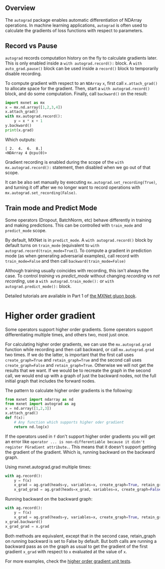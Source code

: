 
## Overview

The `autograd` package enables automatic
differentiation of NDArray operations.
In machine learning applications,
`autograd` is often used to calculate the gradients
of loss functions with respect to parameters.


## Record vs Pause

`autograd` records computation history on the fly to calculate gradients later.
This is only enabled inside a `with autograd.record():` block.
A `with auto_grad.pause()` block can be used inside a `record()` block
to temporarily disable recording.

To compute gradient with respect to an `NDArray` `x`, first call `x.attach_grad()`
to allocate space for the gradient. Then, start a `with autograd.record()` block,
and do some computation. Finally, call `backward()` on the result:

```python
import mxnet as mx
x = mx.nd.array([1,2,3,4])
x.attach_grad()
with mx.autograd.record():
    y = x * x + 1
y.backward()
print(x.grad)
```

Which outputs:

```
[ 2.  4.  6.  8.]
<NDArray 4 @cpu(0)>
```

Gradient recording is enabled during the scope of the `with mx.autograd.record():` statement, then
disabled when we go out of that scope.

It can be also set manually by executing `mx.autograd.set_recording(True)`, and turning it off after
we no longer want to record operations with `mx.autograd.set_recording(False)`.


## Train mode and Predict Mode

Some operators (Dropout, BatchNorm, etc) behave differently in
training and making predictions.
This can be controlled with `train_mode` and `predict_mode` scope.

By default, MXNet is in `predict_mode`.
A `with autograd.record()` block by default turns on `train_mode`
(equivalent to ``with autograd.record(train_mode=True)``).
To compute a gradient in prediction mode (as when generating adversarial examples),
call record with `train_mode=False` and then call `backward(train_mode=False)`

Although training usually coincides with recording,
this isn't always the case.
To control *training* vs *predict_mode* without changing
*recording* vs *not recording*,
use a `with autograd.train_mode():`
or `with autograd.predict_mode():` block.

Detailed tutorials are available in Part 1 of
[the MXNet gluon book](http://gluon.mxnet.io/).


# Higher order gradient

Some operators support higher order gradients. Some operators support differentiating multiple
times, and others two, most just once.

For calculating higher order gradients, we can use the `mx.autograd.grad` function while recording
and then call backward, or call `mx.autograd.grad` two times. If we do the latter, is important that
the first call uses `create_graph=True` and `retain_graph=True` and the second call uses
`create_graph=False` and `retain_graph=True`. Otherwise we will not get the results that we want. If
we would be to recreate the graph in the second call, we would end up with a graph of just the
backward nodes, not the full initial graph that includes the forward nodes.

The pattern to calculate higher order gradients is the following:

```python
from mxnet import ndarray as nd
from mxnet import autograd as ag
x = nd.array([1,2,3])
x.attach_grad()
def f(x):
    # Any function which supports higher oder gradient
    return nd.log(x)
```

If the operators used in `f` don't support higher order gradients you will get an error like
`operator ... is non-differentiable because it didn't register FGradient attribute.`. This means
that it doesn't support getting the gradient of the gradient. Which is, running backward on
the backward graph.

Using mxnet.autograd.grad multiple times:

```python
with ag.record():
    y = f(x)
    x_grad = ag.grad(heads=y, variables=x, create_graph=True, retain_graph=True)[0]
    x_grad_grad = ag.grad(heads=x_grad, variables=x, create_graph=False, retain_graph=False)[0]
```

Running backward on the backward graph:

```python
with ag.record():
    y = f(x)
    x_grad = ag.grad(heads=y, variables=x, create_graph=True, retain_graph=True)[0]
x_grad.backward()
x_grad_grad = x.grad
```

Both methods are equivalent, except that in the second case, retain_graph on running backward is set
to False by default. But both calls are running a backward pass as on the graph as usual to get the
gradient of the first gradient `x_grad` with respect to `x` evaluated at the value of `x`.

For more examples, check the [higher order gradient unit tests](https://github.com/apache/incubator-mxnet/blob/master/tests/python/unittest/test_higher_order_grad.py).
